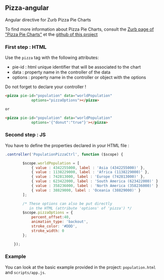 ## Pizza-angular

Angular directive for Zurb Pizza Pie Charts 

To find more information about Pizza Pie Charts, consult the [Zurb page of "Pizza Pie Charts"](http://zurb.com/playground/pizza-pie-charts) et the [github of this project](https://github.com/zurb/pizza/)


### First step : HTML

Use the `pizza` tag with the following attributes:
* pie-id : html unique identifier that will be associated to the chart
* data : property name in the controller of the data
* options : property name in the controller or object with the options

Do not forget to declare your controller !

```html
<pizza pie-id="population" data="worldPopulation" 
            options="pizzaOptions"></pizza> 

or

<pizza pie-id="population" data="worldPopulation" 
            options='{"donut":"true"}'></pizza> 

```

### Second step : JS

You have to define the properties declared in your HTML file :

```javascript
.controller('PopulationPizzaCtrl', function ($scope) {

        $scope.worldPopulation = [
            { value : 4342255000, label : 'Asia (4342255000)' },
            { value : 1138229000, label : 'Africa (1138229000)' },
            { value : 742813000, label : 'Europe (742813000)' },
            { value : 623422000, label : 'South America (623422000)' },
            { value : 358236000, label : 'North America (358236000)' },
            { value : 38829000, label : 'Oceania (38829000)' }
        ];

        /* These options can also be put directly
           in the HTML (attribute 'options' of 'pizza') */ 
        $scope.pizzaOptions = {
            percent_offset:40,
            animation_type: 'backout',
            stroke_color: '#DDD',
            stroke_width: 0
        };

    });
```

### Example

You can look at the basic example provided in the project: `population.html` and `scripts/app.js`.

